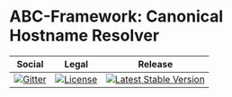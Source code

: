 # ABC-Framework: Canonical Hostname Resolver

<table>
<thead>
<tr>
<th>Social</th>
<th>Legal</th>
<th>Release</th>
</tr>
</thead>
<tbody>
<tr>
<td>
<a href="https://gitter.im/SetBased/php-abc?utm_source=badge&utm_medium=badge&utm_campaign=pr-badge"><img src="https://badges.gitter.im/SetBased/php-abc.svg" alt="Gitter"/></a>
</td>
<td>
<a href="https://packagist.org/packages/setbased/abc-canonical-hostname-resolver"><img src="https://poser.pugx.org/setbased/abc-canonical-hostname-resolver/license" alt="License"/></a>
</td>
<td>
<a href="https://packagist.org/packages/setbased/abc-canonical-hostname-resolver"><img src="https://poser.pugx.org/setbased/abc-canonical-hostname-resolver/v/stable" alt="Latest Stable Version"/></a>
</td>
</tr>
</tbody>
</table>

